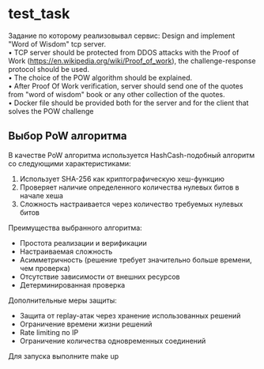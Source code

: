 # test_task

Задание по которому реализовывал сервис:
Design and implement "Word of Wisdom" tcp server.  
• TCP server should be protected from DDOS attacks with the Proof of Work (https://en.wikipedia.org/wiki/Proof_of_work), the challenge-response protocol should be used.  
• The choice of the POW algorithm should be explained.  
• After Proof Of Work verification, server should send one of the quotes from "word of wisdom" book or any other collection of the quotes.  
• Docker file should be provided both for the server and for the client that solves the POW challenge

## Выбор PoW алгоритма

В качестве PoW алгоритма используется HashCash-подобный алгоритм со следующими характеристиками:

1. Использует SHA-256 как криптографическую хеш-функцию
2. Проверяет наличие определенного количества нулевых битов в начале хеша
3. Сложность настраивается через количество требуемых нулевых битов

Преимущества выбранного алгоритма:
- Простота реализации и верификации
- Настраиваемая сложность
- Асимметричность (решение требует значительно больше времени, чем проверка)
- Отсутствие зависимости от внешних ресурсов
- Детерминированная проверка

Дополнительные меры защиты:
- Защита от replay-атак через хранение использованных решений
- Ограничение времени жизни решений
- Rate limiting по IP
- Ограничение количества одновременных соединений

Для запуска выполните make up